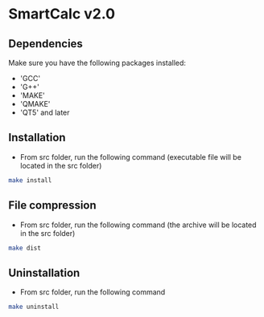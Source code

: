 # SmartCalc v2.0

## Dependencies

Make sure you have the following packages installed:

- 'GCC'
- 'G++'
- 'MAKE'
- 'QMAKE'
- 'QT5' and later

## Installation

- From src folder, run the following command (executable file will be located in the src folder)

```sh
make install
```

## File compression

- From src folder, run the following command (the archive will be located in the src folder)

```sh
make dist
```

## Uninstallation

- From src folder, run the following command

```sh
make uninstall
```